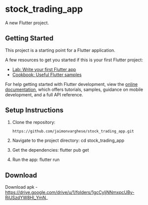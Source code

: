 # stock_trading_app

A new Flutter project.

## Getting Started

This project is a starting point for a Flutter application.

A few resources to get you started if this is your first Flutter project:

- [Lab: Write your first Flutter app](https://docs.flutter.dev/get-started/codelab)
- [Cookbook: Useful Flutter samples](https://docs.flutter.dev/cookbook)

For help getting started with Flutter development, view the
[online documentation](https://docs.flutter.dev/), which offers tutorials,
samples, guidance on mobile development, and a full API reference.


## Setup Instructions

1. Clone the repository:
   ```sh
   https://github.com/jaimonvarghese/stock_trading_app.git

2. Navigate to the project directory:
    cd stock_trading_app

3. Get the dependencies:
    flutter pub get

4. Run the app:
    flutter run

## Download
   Download apk - https://drive.google.com/drive/u/1/folders/1gcCyljNNmxpcUBy-RiUSzdYW8Hl_YmN_
